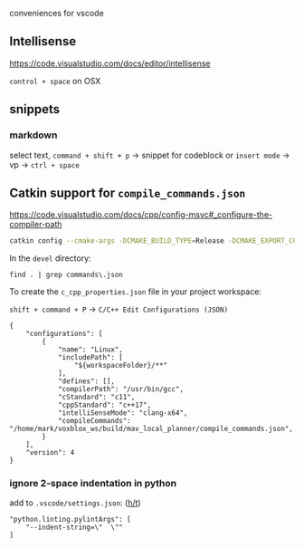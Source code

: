 conveniences for vscode



## Intellisense

https://code.visualstudio.com/docs/editor/intellisense

`control + space` on OSX

## snippets

### markdown 

select text, `command + shift + p` -> snippet for codeblock
or
`insert mode` -> vp -> `ctrl + space`


## Catkin support for `compile_commands.json`

https://code.visualstudio.com/docs/cpp/config-msvc#_configure-the-compiler-path

```bash
catkin config --cmake-args -DCMAKE_BUILD_TYPE=Release -DCMAKE_EXPORT_COMPILE_COMMANDS=ON
```

In the `devel` directory:

`find . | grep commands\.json`

To create the `c_cpp_properties.json` file in your project workspace:

`shift + command + P` -> `C/C++ Edit Configurations (JSON)`

```
{
    "configurations": [
        {
            "name": "Linux",
            "includePath": [
                "${workspaceFolder}/**"
            ],
            "defines": [],
            "compilerPath": "/usr/bin/gcc",
            "cStandard": "c11",
            "cppStandard": "c++17",
            "intelliSenseMode": "clang-x64",
            "compileCommands": "/home/mark/voxblox_ws/build/mav_local_planner/compile_commands.json",
        }
    ],
    "version": 4
}
```

### ignore 2-space indentation in python

add to `.vscode/settings.json`: ([h/t](https://github.com/microsoft/vscode-python/issues/130))

```
"python.linting.pylintArgs": [
    "--indent-string=\"  \""
]
```
